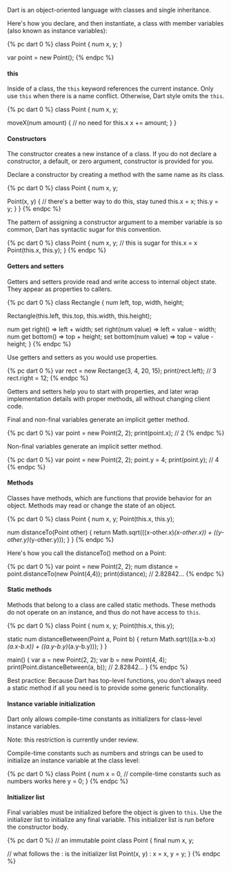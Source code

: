 Dart is an object-oriented language with classes
and single inheritance.

Here's how you declare, and then instantiate,
a class with member variables (also known as instance variables):

{% pc dart 0 %}
class Point {
  num x, y;
}

var point = new Point();
{% endpc %}

#### this

Inside of a class, the `this` keyword references the
current instance. Only use `this` when there is a name
conflict. Otherwise, Dart style omits the `this`.

{% pc dart 0 %}
class Point {
  num x, y;

  moveX(num amount) {
    // no need for this.x
    x += amount;
  }
}

#### Constructors

The constructor creates a new instance of a class.
If you do not declare a constructor,
a default, or zero argument, constructor is provided for you.

Declare a constructor by creating a method with the
same name as its class.

{% pc dart 0 %}
class Point {
  num x, y;

  Point(x, y) {
    // there's a better way to do this, stay tuned
    this.x = x;
    this.y = y;
  }
}
{% endpc %}

The pattern of assigning a constructor argument to
a member variable is so common, Dart has syntactic sugar
for this convention.

{% pc dart 0 %}
class Point {
  num x, y;
  // this is sugar for this.x = x
  Point(this.x, this.y);
}
{% endpc %}

#### Getters and setters

Getters and setters provide read and write access
to internal object state. They appear as properties
to callers.

{% pc dart 0 %}
class Rectangle {
  num left, top, width, height;

  Rectangle(this.left, this.top, this.width, this.height);

  num get right()           => left + width;
      set right(num value)  => left = value - width;
  num get bottom()          => top + height;
      set bottom(num value) => top = value - height;
}
{% endpc %}

Use getters and setters as you would use properties.

{% pc dart 0 %}
var rect = new Rectange(3, 4, 20, 15);
print(rect.left); // 3
rect.right = 12;
{% endpc %}

Getters and setters help you to start with properties,
and later wrap implementation details with proper methods,
all without changing client code.

Final and non-final variables generate
an implicit getter method.

{% pc dart 0 %}
var point = new Point(2, 2);
print(point.x);  // 2
{% endpc %}

Non-final variables generate an implicit
setter method.

{% pc dart 0 %}
var point = new Point(2, 2);
point.y = 4;
print(point.y);  // 4
{% endpc %}

#### Methods

Classes have methods, which are functions that
provide behavior for an object. Methods may
read or change the state of an object.

{% pc dart 0 %}
class Point {
  num x, y;
  Point(this.x, this.y);

  num distanceTo(Point other) {
    return Math.sqrt(((x-other.x)*(x-other.x)) + ((y-other.y)*(y-other.y)));
  }
}
{% endpc %}

Here's how you call the distanceTo() method on a Point:

{% pc dart 0 %}
var point = new Point(2, 2);
num distance = point.distanceTo(new Point(4,4));
print(distance);  // 2.82842...
{% endpc %}

#### Static methods

Methods that belong to a class are called static methods.
These methods do not operate on an instance, and thus
do not have access to `this`.

{% pc dart 0 %}
class Point {
  num x, y;
  Point(this.x, this.y);

  static num distanceBetween(Point a, Point b) {
    return Math.sqrt(((a.x-b.x)*(a.x-b.x)) + ((a.y-b.y)*(a.y-b.y)));
  }
}

main() {
  var a = new Point(2, 2);
  var b = new Point(4, 4);
  print(Point.distanceBetween(a, b));  // 2.82842...
}
{% endpc %}

<aside class="note">
  Best practice: Because Dart has top-level functions, you
  don't always need a static method if all you need is to
  provide some generic functionality.
</aside>

#### Instance variable initialization

Dart only allows compile-time constants as initializers
for class-level instance variables.

<aside class="note">Note: this restriction is currently under review.</aside>

Compile-time constants such as numbers and strings can be used
to initialize an instance variable at the class level:

{% pc dart 0 %}
class Point {
  num x = 0,  // compile-time constants such as numbers works here
      y = 0;
}
{% endpc %}

#### Initializer list

Final variables must be initialized before the object is given to `this`.
Use the initializer list to initialize any final variable.
This initializer list is run before the constructor body.

{% pc dart 0 %}
// an immutable point
class Point {
  final num x, y;

  // what follows the : is the initializer list
  Point(x, y) : x = x, y = y;
}
{% endpc %}
